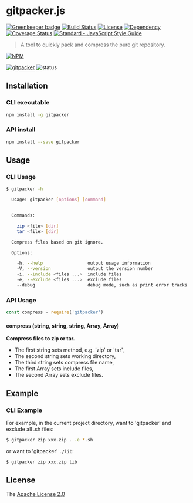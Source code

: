 # gitpacker.js

[![Greenkeeper badge](https://badges.greenkeeper.io/WindomZ/gitpacker.js.svg)](https://greenkeeper.io/)
[![Build Status](https://travis-ci.org/WindomZ/gitpacker.js.svg?branch=master)](https://travis-ci.org/WindomZ/gitpacker.js)
[![License](https://img.shields.io/badge/license-Apache-green.svg)](https://www.apache.org/licenses/LICENSE-2.0.html)
[![Dependency](https://david-dm.org/WindomZ/gitpacker.js.svg)](https://david-dm.org/WindomZ/gitpacker.js)
[![Coverage Status](https://coveralls.io/repos/github/WindomZ/gitpacker.js/badge.svg?branch=dev)](https://coveralls.io/github/WindomZ/gitpacker.js?branch=dev)
[![Standard - JavaScript Style Guide](https://img.shields.io/badge/code_style-standard-brightgreen.svg)](https://standardjs.com/)

> A tool to quickly pack and compress the pure git repository.

[![NPM](https://nodei.co/npm/gitpacker.png)](https://nodei.co/npm/gitpacker/)

[![gitpacker](https://img.shields.io/npm/v/gitpacker.svg)](https://www.npmjs.com/package/gitpacker)
![status](https://img.shields.io/badge/status-stable-green.svg)

## Installation

### CLI executable

```bash
npm install -g gitpacker
```

### API install

```bash
npm install --save gitpacker
```

## Usage

### CLI Usage

```bash
$ gitpacker -h

  Usage: gitpacker [options] [command]


  Commands:

    zip <file> [dir]
    tar <file> [dir]

  Compress files based on git ignore.

  Options:

    -h, --help                 output usage information
    -V, --version              output the version number
    -i, --include <files ...>  include files
    -e, --exclude <files ...>  exclude files
    --debug                    debug mode, such as print error tracks
```

### API Usage

```javascript
const compress = require('gitpacker')
```

#### compress (string, string, string, Array, Array)

**Compress files to zip or tar.**
- The first string sets method, e.g. 'zip' or 'tar', 
- The second string sets working directory, 
- The third string sets compress file name, 
- The first Array sets include files, 
- The second Array sets exclude files.

## Example

### CLI Example

For example, in the current project directory, want to 'gitpacker' and exclude all .sh files: 

```bash
$ gitpacker zip xxx.zip . -e *.sh
```

or want to 'gitpacker' `./lib`: 

```bash
$ gitpacker zip xxx.zip lib
```

## License

The [Apache License 2.0](https://github.com/WindomZ/gitpacker.js/blob/master/LICENSE)
